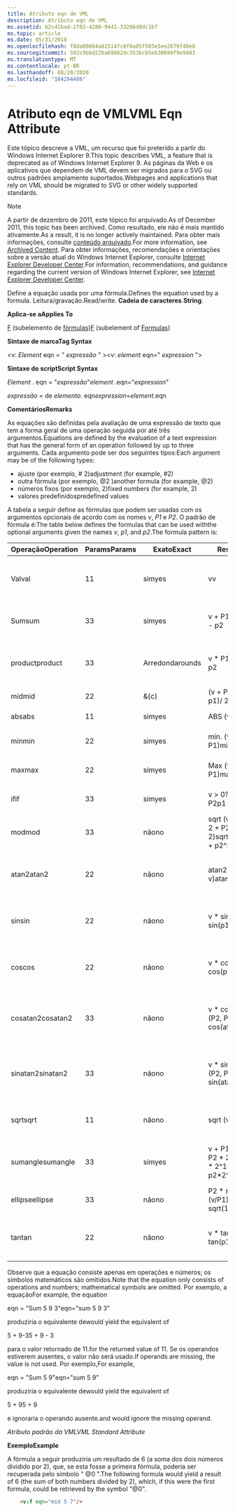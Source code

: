 ```yaml
---
title: Atributo eqn de VML
description: Atributo eqn de VML
ms.assetid: b2c41bad-2f83-4280-9441-33206d8dc1b7
ms.topic: article
ms.date: 05/31/2018
ms.openlocfilehash: f8da00084a825147c6f8a05f503e5ee2679f40e8
ms.sourcegitcommit: 592c9bbd22ba69802dc353bcb5eb30699f9e9403
ms.translationtype: MT
ms.contentlocale: pt-BR
ms.lasthandoff: 08/20/2020
ms.locfileid: "104294486"
---
```

# <a name="vml-eqn-attribute"></a><span data-ttu-id="e50b3-103">Atributo eqn de VML</span><span class="sxs-lookup"><span data-stu-id="e50b3-103">VML Eqn Attribute</span></span>

<span data-ttu-id="e50b3-104">Este tópico descreve a VML, um recurso que foi preterido a partir do Windows Internet Explorer 9.</span><span class="sxs-lookup"><span data-stu-id="e50b3-104">This topic describes VML, a feature that is deprecated as of Windows Internet Explorer 9.</span></span> <span data-ttu-id="e50b3-105">As páginas da Web e os aplicativos que dependem de VML devem ser migrados para o SVG ou outros padrões amplamente suportados.</span><span class="sxs-lookup"><span data-stu-id="e50b3-105">Webpages and applications that rely on VML should be migrated to SVG or other widely supported standards.</span></span>

> [!Note]  
> <span data-ttu-id="e50b3-106">A partir de dezembro de 2011, este tópico foi arquivado.</span><span class="sxs-lookup"><span data-stu-id="e50b3-106">As of December 2011, this topic has been archived.</span></span> <span data-ttu-id="e50b3-107">Como resultado, ele não é mais mantido ativamente.</span><span class="sxs-lookup"><span data-stu-id="e50b3-107">As a result, it is no longer actively maintained.</span></span> <span data-ttu-id="e50b3-108">Para obter mais informações, consulte [conteúdo arquivado](/previous-versions/windows/internet-explorer/ie-developer/).</span><span class="sxs-lookup"><span data-stu-id="e50b3-108">For more information, see [Archived Content](/previous-versions/windows/internet-explorer/ie-developer/).</span></span> <span data-ttu-id="e50b3-109">Para obter informações, recomendações e orientações sobre a versão atual do Windows Internet Explorer, consulte [Internet Explorer Developer Center](https://msdn.microsoft.com/ie/).</span><span class="sxs-lookup"><span data-stu-id="e50b3-109">For information, recommendations, and guidance regarding the current version of Windows Internet Explorer, see [Internet Explorer Developer Center](https://msdn.microsoft.com/ie/).</span></span>

 

<span data-ttu-id="e50b3-110">Define a equação usada por uma fórmula.</span><span class="sxs-lookup"><span data-stu-id="e50b3-110">Defines the equation used by a formula.</span></span> <span data-ttu-id="e50b3-111">Leitura/gravação.</span><span class="sxs-lookup"><span data-stu-id="e50b3-111">Read/write.</span></span> <span data-ttu-id="e50b3-112">**Cadeia de caracteres**.</span><span class="sxs-lookup"><span data-stu-id="e50b3-112">**String**.</span></span>

<span data-ttu-id="e50b3-113">**Aplica-se a**</span><span class="sxs-lookup"><span data-stu-id="e50b3-113">**Applies To**</span></span>

<span data-ttu-id="e50b3-114">[F](msdn-online-vml-f-element.md) (subelemento de [fórmulas](msdn-online-vml-formulas-element.md))</span><span class="sxs-lookup"><span data-stu-id="e50b3-114">[F](msdn-online-vml-f-element.md) (subelement of [Formulas](msdn-online-vml-formulas-element.md))</span></span>

<span data-ttu-id="e50b3-115">**Sintaxe de marca**</span><span class="sxs-lookup"><span data-stu-id="e50b3-115">**Tag Syntax**</span></span>

<span data-ttu-id="e50b3-116"><v: *Element* eqn = " *expressão* " ></span><span class="sxs-lookup"><span data-stu-id="e50b3-116"><v: *element* eqn=" *expression* "></span></span>

<span data-ttu-id="e50b3-117">**Sintaxe do script**</span><span class="sxs-lookup"><span data-stu-id="e50b3-117">**Script Syntax**</span></span>

<span data-ttu-id="e50b3-118">*Element* . eqn = "*expressão*"</span><span class="sxs-lookup"><span data-stu-id="e50b3-118">*element* .eqn="*expression*"</span></span>

<span data-ttu-id="e50b3-119">*expressão* = de *elemento*. eqn</span><span class="sxs-lookup"><span data-stu-id="e50b3-119">*expression*=*element*.eqn</span></span>

<span data-ttu-id="e50b3-120">**Comentários**</span><span class="sxs-lookup"><span data-stu-id="e50b3-120">**Remarks**</span></span>

<span data-ttu-id="e50b3-121">As equações são definidas pela avaliação de uma expressão de texto que tem a forma geral de uma operação seguida por até três argumentos.</span><span class="sxs-lookup"><span data-stu-id="e50b3-121">Equations are defined by the evaluation of a text expression that has the general form of an operation followed by up to three arguments.</span></span> <span data-ttu-id="e50b3-122">Cada argumento pode ser dos seguintes tipos:</span><span class="sxs-lookup"><span data-stu-id="e50b3-122">Each argument may be of the following types:</span></span>

-   <span data-ttu-id="e50b3-123">ajuste (por exemplo, \# 2)</span><span class="sxs-lookup"><span data-stu-id="e50b3-123">adjustment (for example, \#2)</span></span>
-   <span data-ttu-id="e50b3-124">outra fórmula (por exemplo, @2 )</span><span class="sxs-lookup"><span data-stu-id="e50b3-124">another formula (for example, @2)</span></span>
-   <span data-ttu-id="e50b3-125">números fixos (por exemplo, 2)</span><span class="sxs-lookup"><span data-stu-id="e50b3-125">fixed numbers (for example, 2)</span></span>
-   <span data-ttu-id="e50b3-126">valores predefinidos</span><span class="sxs-lookup"><span data-stu-id="e50b3-126">predefined values</span></span>

<span data-ttu-id="e50b3-127">A tabela a seguir define as fórmulas que podem ser usadas com os argumentos opcionais de acordo com os nomes *v*, *P1* e *P2*. O padrão de fórmula é:</span><span class="sxs-lookup"><span data-stu-id="e50b3-127">The table below defines the formulas that can be used withthe optional arguments given the names *v*, *p1*, and *p2*.The formula pattern is:</span></span>

<f eqn=" *operation* \[*v* \] \[*p1* \] \[*p2* \]"/>



| <span data-ttu-id="e50b3-128">Operação</span><span class="sxs-lookup"><span data-stu-id="e50b3-128">Operation</span></span> | <span data-ttu-id="e50b3-129">Params</span><span class="sxs-lookup"><span data-stu-id="e50b3-129">Params</span></span> | <span data-ttu-id="e50b3-130">Exato</span><span class="sxs-lookup"><span data-stu-id="e50b3-130">Exact</span></span>  | <span data-ttu-id="e50b3-131">Result</span><span class="sxs-lookup"><span data-stu-id="e50b3-131">Result</span></span>                    | <span data-ttu-id="e50b3-132">Descrição</span><span class="sxs-lookup"><span data-stu-id="e50b3-132">Description</span></span>                                                                    |
|-----------|--------|--------|---------------------------|--------------------------------------------------------------------------------|
| <span data-ttu-id="e50b3-133">Val</span><span class="sxs-lookup"><span data-stu-id="e50b3-133">val</span></span>       | <span data-ttu-id="e50b3-134">1</span><span class="sxs-lookup"><span data-stu-id="e50b3-134">1</span></span>      | <span data-ttu-id="e50b3-135">sim</span><span class="sxs-lookup"><span data-stu-id="e50b3-135">yes</span></span>    | <span data-ttu-id="e50b3-136">v</span><span class="sxs-lookup"><span data-stu-id="e50b3-136">v</span></span>                         | <span data-ttu-id="e50b3-137">Define um valor de guia de algum outro valor.</span><span class="sxs-lookup"><span data-stu-id="e50b3-137">Defines a guide value from some other value.</span></span>                                   |
| <span data-ttu-id="e50b3-138">Sum</span><span class="sxs-lookup"><span data-stu-id="e50b3-138">sum</span></span>       | <span data-ttu-id="e50b3-139">3</span><span class="sxs-lookup"><span data-stu-id="e50b3-139">3</span></span>      | <span data-ttu-id="e50b3-140">sim</span><span class="sxs-lookup"><span data-stu-id="e50b3-140">yes</span></span>    | <span data-ttu-id="e50b3-141">v + P1-P2</span><span class="sxs-lookup"><span data-stu-id="e50b3-141">v + p1 - p2</span></span>               | <span data-ttu-id="e50b3-142">Usado para adição e subtração.</span><span class="sxs-lookup"><span data-stu-id="e50b3-142">Used for addition and subtraction.</span></span>                                             |
| <span data-ttu-id="e50b3-143">product</span><span class="sxs-lookup"><span data-stu-id="e50b3-143">product</span></span>   | <span data-ttu-id="e50b3-144">3</span><span class="sxs-lookup"><span data-stu-id="e50b3-144">3</span></span>      | <span data-ttu-id="e50b3-145">Arredonda</span><span class="sxs-lookup"><span data-stu-id="e50b3-145">rounds</span></span> | <span data-ttu-id="e50b3-146">v \* P1/P2</span><span class="sxs-lookup"><span data-stu-id="e50b3-146">v \* p1 / p2</span></span>              | <span data-ttu-id="e50b3-147">Usado para multiplicação e divisão.</span><span class="sxs-lookup"><span data-stu-id="e50b3-147">Used for multiplication and division.</span></span>                                          |
| <span data-ttu-id="e50b3-148">mid</span><span class="sxs-lookup"><span data-stu-id="e50b3-148">mid</span></span>       | <span data-ttu-id="e50b3-149">2</span><span class="sxs-lookup"><span data-stu-id="e50b3-149">2</span></span>      | <span data-ttu-id="e50b3-150">&</span><span class="sxs-lookup"><span data-stu-id="e50b3-150">(c)</span></span>    | <span data-ttu-id="e50b3-151">(v + P1)/2</span><span class="sxs-lookup"><span data-stu-id="e50b3-151">(v + p1)/ 2</span></span>               | <span data-ttu-id="e50b3-152">Média.</span><span class="sxs-lookup"><span data-stu-id="e50b3-152">Average.</span></span>                                                                       |
| <span data-ttu-id="e50b3-153">abs</span><span class="sxs-lookup"><span data-stu-id="e50b3-153">abs</span></span>       | <span data-ttu-id="e50b3-154">1</span><span class="sxs-lookup"><span data-stu-id="e50b3-154">1</span></span>      | <span data-ttu-id="e50b3-155">sim</span><span class="sxs-lookup"><span data-stu-id="e50b3-155">yes</span></span>    | <span data-ttu-id="e50b3-156">ABS (v)</span><span class="sxs-lookup"><span data-stu-id="e50b3-156">abs(v)</span></span>                    | <span data-ttu-id="e50b3-157">Valor absoluto.</span><span class="sxs-lookup"><span data-stu-id="e50b3-157">Absolute value.</span></span>                                                                |
| <span data-ttu-id="e50b3-158">min</span><span class="sxs-lookup"><span data-stu-id="e50b3-158">min</span></span>       | <span data-ttu-id="e50b3-159">2</span><span class="sxs-lookup"><span data-stu-id="e50b3-159">2</span></span>      | <span data-ttu-id="e50b3-160">sim</span><span class="sxs-lookup"><span data-stu-id="e50b3-160">yes</span></span>    | <span data-ttu-id="e50b3-161">mín. (v, P1)</span><span class="sxs-lookup"><span data-stu-id="e50b3-161">min(v,p1)</span></span>                 | <span data-ttu-id="e50b3-162">O menor valor de v e P1.</span><span class="sxs-lookup"><span data-stu-id="e50b3-162">The lesser value of v and p1.</span></span>                                                  |
| <span data-ttu-id="e50b3-163">max</span><span class="sxs-lookup"><span data-stu-id="e50b3-163">max</span></span>       | <span data-ttu-id="e50b3-164">2</span><span class="sxs-lookup"><span data-stu-id="e50b3-164">2</span></span>      | <span data-ttu-id="e50b3-165">sim</span><span class="sxs-lookup"><span data-stu-id="e50b3-165">yes</span></span>    | <span data-ttu-id="e50b3-166">Max (v, P1)</span><span class="sxs-lookup"><span data-stu-id="e50b3-166">max(v,p1)</span></span>                 | <span data-ttu-id="e50b3-167">O maior valor de v e P1.</span><span class="sxs-lookup"><span data-stu-id="e50b3-167">The greater value of v and p1.</span></span>                                                 |
| <span data-ttu-id="e50b3-168">if</span><span class="sxs-lookup"><span data-stu-id="e50b3-168">if</span></span>        | <span data-ttu-id="e50b3-169">3</span><span class="sxs-lookup"><span data-stu-id="e50b3-169">3</span></span>      | <span data-ttu-id="e50b3-170">sim</span><span class="sxs-lookup"><span data-stu-id="e50b3-170">yes</span></span>    | <span data-ttu-id="e50b3-171">v > 0?</span><span class="sxs-lookup"><span data-stu-id="e50b3-171">v > 0 ?</span></span> <span data-ttu-id="e50b3-172">P1: P2</span><span class="sxs-lookup"><span data-stu-id="e50b3-172">p1 : p2</span></span>        | <span data-ttu-id="e50b3-173">Teste condicional.</span><span class="sxs-lookup"><span data-stu-id="e50b3-173">Conditional testing.</span></span>                                                           |
| <span data-ttu-id="e50b3-174">mod</span><span class="sxs-lookup"><span data-stu-id="e50b3-174">mod</span></span>       | <span data-ttu-id="e50b3-175">3</span><span class="sxs-lookup"><span data-stu-id="e50b3-175">3</span></span>      | <span data-ttu-id="e50b3-176">não</span><span class="sxs-lookup"><span data-stu-id="e50b3-176">no</span></span>     | <span data-ttu-id="e50b3-177">sqrt (v ^ 2 + P1 ^ 2 + P2 ^ 2)</span><span class="sxs-lookup"><span data-stu-id="e50b3-177">sqrt(v^2 + p1^2 + p2^2)</span></span>   | <span data-ttu-id="e50b3-178">Valor do módulo.</span><span class="sxs-lookup"><span data-stu-id="e50b3-178">Modulus value.</span></span>                                                                 |
| <span data-ttu-id="e50b3-179">atan2</span><span class="sxs-lookup"><span data-stu-id="e50b3-179">atan2</span></span>     | <span data-ttu-id="e50b3-180">2</span><span class="sxs-lookup"><span data-stu-id="e50b3-180">2</span></span>      | <span data-ttu-id="e50b3-181">não</span><span class="sxs-lookup"><span data-stu-id="e50b3-181">no</span></span>     | <span data-ttu-id="e50b3-182">atan2 (P1, v)</span><span class="sxs-lookup"><span data-stu-id="e50b3-182">atan2(p1,v)</span></span>               | <span data-ttu-id="e50b3-183">Valor do polar em graus \* 2 ^ 16 (unidades FD).</span><span class="sxs-lookup"><span data-stu-id="e50b3-183">Polar value in degrees \* 2^16 (fd units).</span></span>                                     |
| <span data-ttu-id="e50b3-184">sin</span><span class="sxs-lookup"><span data-stu-id="e50b3-184">sin</span></span>       | <span data-ttu-id="e50b3-185">2</span><span class="sxs-lookup"><span data-stu-id="e50b3-185">2</span></span>      | <span data-ttu-id="e50b3-186">não</span><span class="sxs-lookup"><span data-stu-id="e50b3-186">no</span></span>     | <span data-ttu-id="e50b3-187">v \* sin (P1)</span><span class="sxs-lookup"><span data-stu-id="e50b3-187">v \* sin(p1)</span></span>              | <span data-ttu-id="e50b3-188">Sin, argumento em graus \* 2 ^ 16 ( [unidades](msdn-online-vml-units.md) FD).</span><span class="sxs-lookup"><span data-stu-id="e50b3-188">Sin, argument in degrees \* 2^16 (fd [units](msdn-online-vml-units.md) ).</span></span>     |
| <span data-ttu-id="e50b3-189">cos</span><span class="sxs-lookup"><span data-stu-id="e50b3-189">cos</span></span>       | <span data-ttu-id="e50b3-190">2</span><span class="sxs-lookup"><span data-stu-id="e50b3-190">2</span></span>      | <span data-ttu-id="e50b3-191">não</span><span class="sxs-lookup"><span data-stu-id="e50b3-191">no</span></span>     | <span data-ttu-id="e50b3-192">v \* cos (P1)</span><span class="sxs-lookup"><span data-stu-id="e50b3-192">v \* cos(p1)</span></span>              | <span data-ttu-id="e50b3-193">Cos, argumento em graus \* 2 ^ 16 ( [unidades](msdn-online-vml-units.md) FD).</span><span class="sxs-lookup"><span data-stu-id="e50b3-193">Cos, argument in degrees \* 2^16 (fd [units](msdn-online-vml-units.md) ).</span></span>     |
| <span data-ttu-id="e50b3-194">cosatan2</span><span class="sxs-lookup"><span data-stu-id="e50b3-194">cosatan2</span></span>  | <span data-ttu-id="e50b3-195">3</span><span class="sxs-lookup"><span data-stu-id="e50b3-195">3</span></span>      | <span data-ttu-id="e50b3-196">não</span><span class="sxs-lookup"><span data-stu-id="e50b3-196">no</span></span>     | <span data-ttu-id="e50b3-197">v \* cos (ATAN2 (P2, P1))</span><span class="sxs-lookup"><span data-stu-id="e50b3-197">v \* cos(atan2(p2,p1))</span></span>    | <span data-ttu-id="e50b3-198">Preserva a precisão total no cálculo intermediário.</span><span class="sxs-lookup"><span data-stu-id="e50b3-198">Preserves full accuracy in intermediate calculation.</span></span>                           |
| <span data-ttu-id="e50b3-199">sinatan2</span><span class="sxs-lookup"><span data-stu-id="e50b3-199">sinatan2</span></span>  | <span data-ttu-id="e50b3-200">3</span><span class="sxs-lookup"><span data-stu-id="e50b3-200">3</span></span>      | <span data-ttu-id="e50b3-201">não</span><span class="sxs-lookup"><span data-stu-id="e50b3-201">no</span></span>     | <span data-ttu-id="e50b3-202">v \* sin (ATAN2 (P2, P1))</span><span class="sxs-lookup"><span data-stu-id="e50b3-202">v \* sin(atan2(p2,p1))</span></span>    | <span data-ttu-id="e50b3-203">Preserva a precisão total no cálculo intermediário.</span><span class="sxs-lookup"><span data-stu-id="e50b3-203">Preserves full accuracy in intermediate calculation.</span></span>                           |
| <span data-ttu-id="e50b3-204">sqrt</span><span class="sxs-lookup"><span data-stu-id="e50b3-204">sqrt</span></span>      | <span data-ttu-id="e50b3-205">1</span><span class="sxs-lookup"><span data-stu-id="e50b3-205">1</span></span>      | <span data-ttu-id="e50b3-206">não</span><span class="sxs-lookup"><span data-stu-id="e50b3-206">no</span></span>     | <span data-ttu-id="e50b3-207">sqrt (v)</span><span class="sxs-lookup"><span data-stu-id="e50b3-207">sqrt(v)</span></span>                   | <span data-ttu-id="e50b3-208">O resultado é positivo e arredonda para baixo.</span><span class="sxs-lookup"><span data-stu-id="e50b3-208">Result is positive and rounds down.</span></span>                                            |
| <span data-ttu-id="e50b3-209">sumangle</span><span class="sxs-lookup"><span data-stu-id="e50b3-209">sumangle</span></span>  | <span data-ttu-id="e50b3-210">3</span><span class="sxs-lookup"><span data-stu-id="e50b3-210">3</span></span>      | <span data-ttu-id="e50b3-211">sim</span><span class="sxs-lookup"><span data-stu-id="e50b3-211">yes</span></span>    | <span data-ttu-id="e50b3-212">v + P1 \* 2 ^ 16 + P2 \* 2 ^ 16</span><span class="sxs-lookup"><span data-stu-id="e50b3-212">v + p1 \* 2^16 + p2\*2^16</span></span> | <span data-ttu-id="e50b3-213">v dimensionado por 2 ^ 16; P1 e P2 são graus.</span><span class="sxs-lookup"><span data-stu-id="e50b3-213">v scaled by 2^16; p1 and p2 are degrees.</span></span><br/>                            |
| <span data-ttu-id="e50b3-214">ellipse</span><span class="sxs-lookup"><span data-stu-id="e50b3-214">ellipse</span></span>   | <span data-ttu-id="e50b3-215">3</span><span class="sxs-lookup"><span data-stu-id="e50b3-215">3</span></span>      | <span data-ttu-id="e50b3-216">não</span><span class="sxs-lookup"><span data-stu-id="e50b3-216">no</span></span>     | <span data-ttu-id="e50b3-217">P2 \* sqrt (1-(v/P1) ^ 2)</span><span class="sxs-lookup"><span data-stu-id="e50b3-217">p2 \* sqrt(1-(v/p1)^2)</span></span>    | <span data-ttu-id="e50b3-218">Elipse.</span><span class="sxs-lookup"><span data-stu-id="e50b3-218">Ellipse.</span></span>                                                                       |
| <span data-ttu-id="e50b3-219">tan</span><span class="sxs-lookup"><span data-stu-id="e50b3-219">tan</span></span>       | <span data-ttu-id="e50b3-220">2</span><span class="sxs-lookup"><span data-stu-id="e50b3-220">2</span></span>      | <span data-ttu-id="e50b3-221">não</span><span class="sxs-lookup"><span data-stu-id="e50b3-221">no</span></span>     | <span data-ttu-id="e50b3-222">v \* tan (P1)</span><span class="sxs-lookup"><span data-stu-id="e50b3-222">v \* tan(p1)</span></span>              | <span data-ttu-id="e50b3-223">Tangente, argumento em graus \* 2 ^ 16 ( [unidades](msdn-online-vml-units.md) FD).</span><span class="sxs-lookup"><span data-stu-id="e50b3-223">Tangent, argument in degrees \* 2^16 (fd [units](msdn-online-vml-units.md) ).</span></span> |



 

<span data-ttu-id="e50b3-224">Observe que a equação consiste apenas em operações e números; os símbolos matemáticos são omitidos.</span><span class="sxs-lookup"><span data-stu-id="e50b3-224">Note that the equation only consists of operations and numbers; mathematical symbols are omitted.</span></span> <span data-ttu-id="e50b3-225">Por exemplo, a equação</span><span class="sxs-lookup"><span data-stu-id="e50b3-225">For example, the equation</span></span>

<span data-ttu-id="e50b3-226">eqn = "Sum 5 9 3"</span><span class="sxs-lookup"><span data-stu-id="e50b3-226">eqn="sum 5 9 3"</span></span>

<span data-ttu-id="e50b3-227">produziria o equivalente de</span><span class="sxs-lookup"><span data-stu-id="e50b3-227">would yield the equivalent of</span></span>

<span data-ttu-id="e50b3-228">5 + 9-3</span><span class="sxs-lookup"><span data-stu-id="e50b3-228">5 + 9 - 3</span></span>

<span data-ttu-id="e50b3-229">para o valor retornado de 11.</span><span class="sxs-lookup"><span data-stu-id="e50b3-229">for the returned value of 11.</span></span> <span data-ttu-id="e50b3-230">Se os operandos estiverem ausentes, o valor não será usado.</span><span class="sxs-lookup"><span data-stu-id="e50b3-230">If operands are missing, the value is not used.</span></span> <span data-ttu-id="e50b3-231">Por exemplo,</span><span class="sxs-lookup"><span data-stu-id="e50b3-231">For example,</span></span>

<span data-ttu-id="e50b3-232">eqn = "Sum 5 9"</span><span class="sxs-lookup"><span data-stu-id="e50b3-232">eqn="sum 5 9"</span></span>

<span data-ttu-id="e50b3-233">produziria o equivalente de</span><span class="sxs-lookup"><span data-stu-id="e50b3-233">would yield the equivalent of</span></span>

<span data-ttu-id="e50b3-234">5 + 9</span><span class="sxs-lookup"><span data-stu-id="e50b3-234">5 + 9</span></span>

<span data-ttu-id="e50b3-235">e ignoraria o operando ausente.</span><span class="sxs-lookup"><span data-stu-id="e50b3-235">and would ignore the missing operand.</span></span>

<span data-ttu-id="e50b3-236">*Atributo padrão da VML*</span><span class="sxs-lookup"><span data-stu-id="e50b3-236">*VML Standard Attribute*</span></span>

<span data-ttu-id="e50b3-237">**Exemplo**</span><span class="sxs-lookup"><span data-stu-id="e50b3-237">**Example**</span></span>

<span data-ttu-id="e50b3-238">A fórmula a seguir produziria um resultado de 6 (a soma dos dois números dividido por 2), que, se esta fosse a primeira fórmula, poderia ser recuperada pelo símbolo " @0 ".</span><span class="sxs-lookup"><span data-stu-id="e50b3-238">The following formula would yield a result of 6 (the sum of both numbers divided by 2), which, if this were the first formula, could be retrieved by the symbol "@0".</span></span>


```HTML
    <v:f eqn="mid 5 7"/>
```



 

